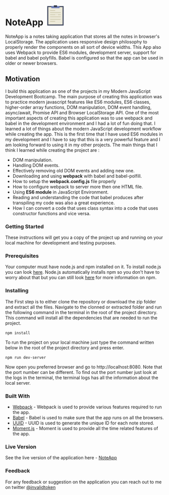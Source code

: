 # NoteApp ![App Logo](https://github.com/invalidtoken/TakeNote/blob/master/public/icons/notepad.png "App Logo")
NoteApp is a notes taking application that stores all the notes in browser's LocalStorage. The application uses responsive design philosophy to properly render the components on all sort of device widths. This App also uses Webpack to provide ES6 modules, development server, support for babel and babel polyfills. Babel is configured so that the app can be used in older or newer browsers.

## Motivation
I build this application as one of the projects in my Modern JavaScript Development Bootcamp. The main purpose of creating this application was to practice modern javascript features like ES6 modules, ES6 classes, higher-order array functions, DOM manipulation, DOM event handling, async/await, Promise API and Browser LocalStorage API. One of the most important aspects of creating this application was to use webpack and babel in the development environment and I had a lot of fun doing that. 
I learned a lot of things about the modern JavaScript development workflow while creating the app. This is the first time that I have used ES6 modules in my development and I have to say that this is a very powerful feature and I am looking forward to using it in my other projects.
The main things that I think I learned while creating the project are :
* DOM manipulation.
* Handling DOM events.
* Effectively removing old DOM events and adding new one. 
* Downloading and using **webpack** with babel and babel-polfill. 
* How to setup the **webpack.config.js** file properly
* How to configure webpack to server more then one HTML file.
* Using **ES6 module** in JavaScript Environment. 
* Reading and understanding the code that babel produces after transpiling my code was also a great experience. 
* How I can convert a code that uses class syntax into a code that uses constructor functions and vice versa. 

### Getting Started

These instructions will get you a copy of the project up and running on your local machine for development and testing purposes.

### Prerequisites

Your computer must have node.js and npm installed on it.
To install node.js you can look [here](https://nodejs.org/en/download/). Node.js automatically installs npm so you don't have to worry about that but you can still look [here](https://www.npmjs.com/get-npm) for more information on npm. 

### Installing

The First step is to either clone the repository or download the zip folder and extract all the files.
Navigate to the clonned or extracted folder and run the following command in the terminal in the root of the project directory.
This command will install all the dependencies that are needed to run the project.

```
npm install 
```

To run the project on your local machine just type the command written below in the root of the project directory and press enter. 

```
npm run dev-server
```

Now open you preferred browser and go to http://localhost:8080. Note that the port number can be different. To find out the port number just look at the logs in the terminal, the terminal logs has all the information about the local server. 

### Built With
* [Webpack](https://webpack.js.org/) - Webpack is used to provide various features required to run the app. 
* [Babel](https://babeljs.io/) - Babel is used to make sure that the app runs on all the browsers. 
* [UUID](https://www.npmjs.com/package/uuid) - UUID is used to generate the unique ID for each note stored. 
* [Moment.js](https://momentjs.com/) - Moment is used to provide all the time related features of the app. 

### Live Version
See the live version of the application here - [NoteApp](https://invalidtokennotesapp.netlify.com/)

### Feedback
For any feedback or suggestion on the application you can reach out to me on twitter [@invalidtoken](https://twitter.com/invalidtoken)


